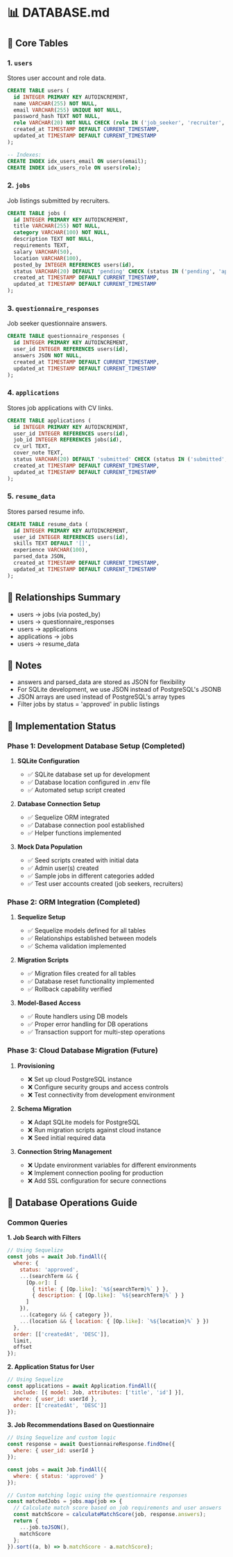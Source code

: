 # 📊 DATABASE.md

## 📁 Core Tables

### 1. `users`
Stores user account and role data.

```sql
CREATE TABLE users (
  id INTEGER PRIMARY KEY AUTOINCREMENT,
  name VARCHAR(255) NOT NULL,
  email VARCHAR(255) UNIQUE NOT NULL,
  password_hash TEXT NOT NULL,
  role VARCHAR(20) NOT NULL CHECK (role IN ('job_seeker', 'recruiter', 'admin')),
  created_at TIMESTAMP DEFAULT CURRENT_TIMESTAMP,
  updated_at TIMESTAMP DEFAULT CURRENT_TIMESTAMP
);

-- Indexes:
CREATE INDEX idx_users_email ON users(email);
CREATE INDEX idx_users_role ON users(role);
```

### 2. `jobs`
Job listings submitted by recruiters.

```sql
CREATE TABLE jobs (
  id INTEGER PRIMARY KEY AUTOINCREMENT,
  title VARCHAR(255) NOT NULL,
  category VARCHAR(100) NOT NULL,
  description TEXT NOT NULL,
  requirements TEXT,
  salary VARCHAR(50),
  location VARCHAR(100),
  posted_by INTEGER REFERENCES users(id),
  status VARCHAR(20) DEFAULT 'pending' CHECK (status IN ('pending', 'approved', 'rejected')),
  created_at TIMESTAMP DEFAULT CURRENT_TIMESTAMP,
  updated_at TIMESTAMP DEFAULT CURRENT_TIMESTAMP
);
```

### 3. `questionnaire_responses`
Job seeker questionnaire answers.

```sql
CREATE TABLE questionnaire_responses (
  id INTEGER PRIMARY KEY AUTOINCREMENT,
  user_id INTEGER REFERENCES users(id),
  answers JSON NOT NULL,
  created_at TIMESTAMP DEFAULT CURRENT_TIMESTAMP,
  updated_at TIMESTAMP DEFAULT CURRENT_TIMESTAMP
);
```

### 4. `applications`
Stores job applications with CV links.

```sql
CREATE TABLE applications (
  id INTEGER PRIMARY KEY AUTOINCREMENT,
  user_id INTEGER REFERENCES users(id),
  job_id INTEGER REFERENCES jobs(id),
  cv_url TEXT,
  cover_note TEXT,
  status VARCHAR(20) DEFAULT 'submitted' CHECK (status IN ('submitted', 'reviewed', 'rejected', 'interviewing', 'hired')),
  created_at TIMESTAMP DEFAULT CURRENT_TIMESTAMP,
  updated_at TIMESTAMP DEFAULT CURRENT_TIMESTAMP
);
```

### 5. `resume_data`
Stores parsed resume info.

```sql
CREATE TABLE resume_data (
  id INTEGER PRIMARY KEY AUTOINCREMENT,
  user_id INTEGER REFERENCES users(id),
  skills TEXT DEFAULT '[]',
  experience VARCHAR(100),
  parsed_data JSON,
  created_at TIMESTAMP DEFAULT CURRENT_TIMESTAMP,
  updated_at TIMESTAMP DEFAULT CURRENT_TIMESTAMP
);
```

## 🔗 Relationships Summary

- users → jobs (via posted_by)
- users → questionnaire_responses
- users → applications
- applications → jobs
- users → resume_data

## 📌 Notes

- answers and parsed_data are stored as JSON for flexibility
- For SQLite development, we use JSON instead of PostgreSQL's JSONB
- JSON arrays are used instead of PostgreSQL's array types
- Filter jobs by status = 'approved' in public listings

## 🚀 Implementation Status

### Phase 1: Development Database Setup (Completed)
1. **SQLite Configuration**
   - ✅ SQLite database set up for development
   - ✅ Database location configured in .env file
   - ✅ Automated setup script created

2. **Database Connection Setup**
   - ✅ Sequelize ORM integrated
   - ✅ Database connection pool established
   - ✅ Helper functions implemented

3. **Mock Data Population**
   - ✅ Seed scripts created with initial data
   - ✅ Admin user(s) created
   - ✅ Sample jobs in different categories added
   - ✅ Test user accounts created (job seekers, recruiters)

### Phase 2: ORM Integration (Completed)
1. **Sequelize Setup**
   - ✅ Sequelize models defined for all tables
   - ✅ Relationships established between models
   - ✅ Schema validation implemented

2. **Migration Scripts**
   - ✅ Migration files created for all tables
   - ✅ Database reset functionality implemented
   - ✅ Rollback capability verified

3. **Model-Based Access**
   - ✅ Route handlers using DB models
   - ✅ Proper error handling for DB operations
   - ✅ Transaction support for multi-step operations

### Phase 3: Cloud Database Migration (Future)
1. **Provisioning**
   - ❌ Set up cloud PostgreSQL instance
   - ❌ Configure security groups and access controls
   - ❌ Test connectivity from development environment

2. **Schema Migration**
   - ❌ Adapt SQLite models for PostgreSQL
   - ❌ Run migration scripts against cloud instance
   - ❌ Seed initial required data

3. **Connection String Management**
   - ❌ Update environment variables for different environments
   - ❌ Implement connection pooling for production
   - ❌ Add SSL configuration for secure connections

## 🔧 Database Operations Guide

### Common Queries

**1. Job Search with Filters**
```js
// Using Sequelize
const jobs = await Job.findAll({
  where: {
    status: 'approved',
    ...(searchTerm && {
      [Op.or]: [
        { title: { [Op.like]: `%${searchTerm}%` } },
        { description: { [Op.like]: `%${searchTerm}%` } }
      ]
    }),
    ...(category && { category }),
    ...(location && { location: { [Op.like]: `%${location}%` } })
  },
  order: [['createdAt', 'DESC']],
  limit,
  offset
});
```

**2. Application Status for User**
```js
// Using Sequelize
const applications = await Application.findAll({
  include: [{ model: Job, attributes: ['title', 'id'] }],
  where: { user_id: userId },
  order: [['createdAt', 'DESC']]
});
```

**3. Job Recommendations Based on Questionnaire**
```js
// Using Sequelize and custom logic
const response = await QuestionnaireResponse.findOne({
  where: { user_id: userId }
});

const jobs = await Job.findAll({
  where: { status: 'approved' }
});

// Custom matching logic using the questionnaire responses
const matchedJobs = jobs.map(job => {
  // Calculate match score based on job requirements and user answers
  const matchScore = calculateMatchScore(job, response.answers);
  return {
    ...job.toJSON(),
    matchScore
  };
}).sort((a, b) => b.matchScore - a.matchScore);
``` 